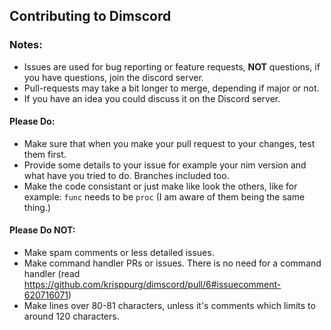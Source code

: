 ## Contributing to Dimscord

### Notes:
* Issues are used for bug reporting or feature requests, **NOT** questions, if you have questions,
  join the discord server.
* Pull-requests may take a bit longer to merge, depending if major or not.
* If you have an idea you could discuss it on the Discord server.

#### Please Do:
* Make sure that when you make your pull request to your changes, test them first.
* Provide some details to your issue for example your nim version and what have you tried to do. Branches included too.
* Make the code consistant or just make like look the others, like for example: `func` needs to be `proc` (I am aware of them being the same thing.)

#### Please Do NOT:
* Make spam comments or less detailed issues.
* Make command handler PRs or issues. There is no need for a command handler (read https://github.com/krisppurg/dimscord/pull/6#issuecomment-620716071)
* Make lines over 80-81 characters, unless it's comments which limits to around 120 characters.
